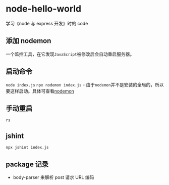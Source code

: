 # node-hello-world

学习《node 与 express 开发》时的 code

## 添加 nodemon

一个监控工具，在它发现`JavaScript`被修改后会自动重启服务器。

## 启动命令

`node index.js`
`npx nodemon index.js` - 由于`nodemon`并不是安装的全局的，所以要这样启动。具体可查看[nodemon](https://github.com/remy/nodemon)

## 手动重启

`rs`

## jshint

`npx jshint index.js`

## package 记录

- body-parser 来解析 post 请求 URL 编码
